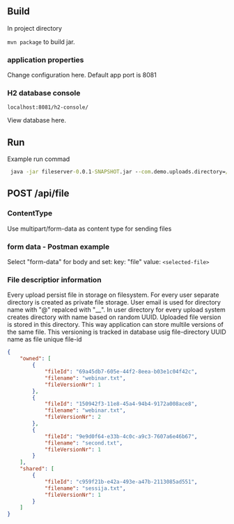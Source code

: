 
## Build
In project directory

``` mvn package ``` to build jar.

### application properties
Change configuration here. Default app port is 8081

### H2 database console
`localhost:8081/h2-console/`

View database here.

## Run
Example run commad

```cmd
 java -jar fileserver-0.0.1-SNAPSHOT.jar --com.demo.uploads.directory=/tmp/storage 
 ```


## POST /api/file

### ContentType
Use multipart/form-data as content type for sending files

### form data - Postman example
Select "form-data" for body and set:
key: "file"
value: `<selected-file>`

### File descriptior information

Every upload persist file in storage on filesystem. For every user separate directory  is created as private file storage. User email is used for directory name with "@" repalced with "__".
In user directory for every upload system creates directory with name based on random UUID. Uploaded file version is stored in this directory.
This way application can store multile versions of the same file. This versioning is tracked in database usig file-directory UUID name as file unique file-id

```json
{
    "owned": [
        {
            "fileId": "69a45db7-605e-44f2-8eea-b03e1c04f42c",
            "filename": "webinar.txt",
            "fileVersionNr": 1
        },
        {
            "fileId": "150942f3-11e8-45a4-94b4-9172a008ace8",
            "filename": "webinar.txt",
            "fileVersionNr": 2
        },
        {
            "fileId": "9e9d0f64-e33b-4c0c-a9c3-7607a6e46b67",
            "filename": "second.txt",
            "fileVersionNr": 1
        }
    ],
    "shared": [
        {
            "fileId": "c959f21b-e42a-493e-a47b-2113085ad551",
            "filename": "sessija.txt",
            "fileVersionNr": 1
        }
    ]
}
```
